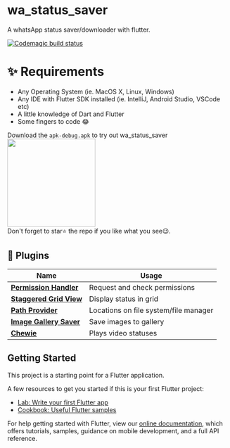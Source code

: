 # wa_status_saver

A whatsApp status saver/downloader with flutter.

[![Codemagic build status](https://api.codemagic.io/apps/5e0f76d23c4b570de57adbfa/5e0f76d23c4b570de57adbf9/status_badge.svg)](https://codemagic.io/apps/5e0f76d23c4b570de57adbfa/5e0f76d23c4b570de57adbf9/latest_build)

# ✨ Requirements
- Any Operating System (ie. MacOS X, Linux, Windows)
- Any IDE with Flutter SDK installed (ie. IntelliJ, Android Studio, VSCode etc)
- A little knowledge of Dart and Flutter
- Some fingers to code 😂

Download the `apk-debug.apk` to try out wa_status_saver
<br>
<a href="https://static.codemagic.io/files/4de795ac-786a-4b80-ba61-7a3700725cad/672da37b-e5ec-48f3-b04f-d5660f6c576f/app-debug.apk"><img src="https://playerzon.com/asset/download.png" width="200"></img></a>
<br>
Don't forget to star⭐ the repo if you like what you see😉.

## 🔌 Plugins
| Name | Usage |
|------|-------|
|[**Permission Handler**](https://pub.dev/packages/permission_handler)| Request and check permissions|
|[**Staggered Grid View**](https://pub.dev/packages/flutter_staggered_grid_view)| Display status in grid|
|[**Path Provider**](https://pub.dev/packages/path_provider)| Locations on file system/file manager|
|[**Image Gallery Saver**](https://pub.dev/packages/image_gallery_saver)| Save images to gallery|
|[**Chewie**](https://pub.dev/packages/http)| Plays video statuses|


## Getting Started

This project is a starting point for a Flutter application.

A few resources to get you started if this is your first Flutter project:

- [Lab: Write your first Flutter app](https://flutter.dev/docs/get-started/codelab)
- [Cookbook: Useful Flutter samples](https://flutter.dev/docs/cookbook)

For help getting started with Flutter, view our
[online documentation](https://flutter.dev/docs), which offers tutorials,
samples, guidance on mobile development, and a full API reference.
